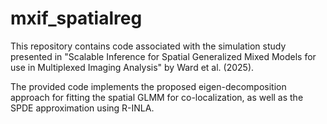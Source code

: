 # mxif_spatialreg

This repository contains code associated with the simulation study presented in "Scalable Inference for Spatial Generalized Mixed Models for use in Multiplexed Imaging Analysis" by Ward et al. (2025).

The provided code implements the proposed eigen-decomposition approach for fitting the spatial GLMM for co-localization, as well as the SPDE approximation using R-INLA. 

